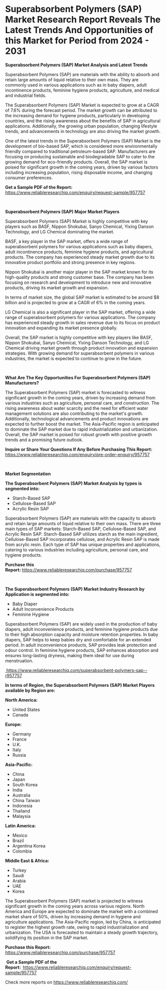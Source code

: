 <p><h1>Superabsorbent Polymers (SAP) Market Research Report Reveals The Latest Trends And Opportunities of this Market for Period from 2024 - 2031</h1></p><p><strong>Superabsorbent Polymers (SAP) Market Analysis and Latest Trends</strong></p>
<p><p>Superabsorbent Polymers (SAP) are materials with the ability to absorb and retain large amounts of liquid relative to their own mass. They are commonly used in various applications such as in baby diapers, adult incontinence products, feminine hygiene products, agriculture, and medical and industrial fields.</p><p>The Superabsorbent Polymers (SAP) Market is expected to grow at a CAGR of 7.6% during the forecast period. The market growth can be attributed to the increasing demand for hygiene products, particularly in developing countries, and the rising awareness about the benefits of SAP in agricultural applications. Additionally, the growing urban population, changing lifestyle trends, and advancements in technology are also driving the market growth.</p><p>One of the latest trends in the Superabsorbent Polymers (SAP) Market is the development of bio-based SAP, which is considered more environmentally friendly compared to traditional petroleum-based SAP. Manufacturers are focusing on producing sustainable and biodegradable SAP to cater to the growing demand for eco-friendly products. Overall, the SAP market is poised for significant growth in the coming years, driven by various factors including increasing population, rising disposable income, and changing consumer preferences.</p></p>
<p><strong>Get a Sample PDF of the Report:&nbsp;</strong> <a href="https://www.reliableresearchiq.com/enquiry/request-sample/957757">https://www.reliableresearchiq.com/enquiry/request-sample/957757</a></p>
<p>&nbsp;</p>
<p><strong>Superabsorbent Polymers (SAP) Major Market Players</strong></p>
<p><p>Superabsorbent Polymers (SAP) Market is highly competitive with key players such as BASF, Nippon Shokubai, Sanyo Chemical, Yixing Danson Technology, and LG Chemical dominating the market. </p><p>BASF, a key player in the SAP market, offers a wide range of superabsorbent polymers for various applications such as baby diapers, adult incontinence products, feminine hygiene products, and agricultural products. The company has experienced steady market growth due to its innovative product portfolio and strong presence in key regions.</p><p>Nippon Shokubai is another major player in the SAP market known for its high-quality products and strong customer base. The company has been focusing on research and development to introduce new and innovative products, driving its market growth and expansion.</p><p>In terms of market size, the global SAP market is estimated to be around $8 billion and is projected to grow at a CAGR of 6% in the coming years. </p><p>LG Chemical is also a significant player in the SAP market, offering a wide range of superabsorbent polymers for various applications. The company has experienced steady growth in sales revenue due to its focus on product innovation and expanding its market presence globally.</p><p>Overall, the SAP market is highly competitive with key players like BASF, Nippon Shokubai, Sanyo Chemical, Yixing Danson Technology, and LG Chemical driving market growth through product innovation and expansion strategies. With growing demand for superabsorbent polymers in various industries, the market is expected to continue to grow in the future.</p></p>
<p>&nbsp;</p>
<p><strong>What Are The Key Opportunities For Superabsorbent Polymers (SAP) Manufacturers?</strong></p>
<p><p>The Superabsorbent Polymers (SAP) market is forecasted to witness significant growth in the coming years, driven by increasing demand from various industries such as agriculture, personal care, and construction. The rising awareness about water scarcity and the need for efficient water management solutions are also contributing to the market's growth. Additionally, technological advancements and product innovations are expected to further boost the market. The Asia-Pacific region is anticipated to dominate the SAP market due to rapid industrialization and urbanization. Overall, the SAP market is poised for robust growth with positive growth trends and a promising future outlook.</p></p>
<p><strong>Inquire or Share Your Questions If Any Before Purchasing This Report:</strong> <a href="https://www.reliableresearchiq.com/enquiry/pre-order-enquiry/957757">https://www.reliableresearchiq.com/enquiry/pre-order-enquiry/957757</a></p>
<p>&nbsp;</p>
<p><strong>Market Segmentation</strong></p>
<p><strong>The Superabsorbent Polymers (SAP) Market Analysis by types is segmented into:</strong></p>
<p><ul><li>Starch-Based SAP</li><li>Cellulose-Based SAP</li><li>Acrylic Resin SAP</li></ul></p>
<p><p>Superabsorbent Polymers (SAP) are materials with the capacity to absorb and retain large amounts of liquid relative to their own mass. There are three main types of SAP markets: Starch-Based SAP, Cellulose-Based SAP, and Acrylic Resin SAP. Starch-Based SAP utilizes starch as the main ingredient, Cellulose-Based SAP incorporates cellulose, and Acrylic Resin SAP is made from acrylic resin. Each type of SAP has unique properties and applications, catering to various industries including agriculture, personal care, and hygiene products.</p></p>
<p><strong>Purchase this Report:&nbsp;</strong><a href="https://www.reliableresearchiq.com/purchase/957757">https://www.reliableresearchiq.com/purchase/957757</a></p>
<p>&nbsp;</p>
<p><strong>The Superabsorbent Polymers (SAP) Market Industry Research by Application is segmented into:</strong></p>
<p><ul><li>Baby Diaper</li><li>Adult Inconvenience Products</li><li>Feminine Hygiene</li></ul></p>
<p><p>Superabsorbent Polymers (SAP) are widely used in the production of baby diapers, adult inconvenience products, and feminine hygiene products due to their high absorption capacity and moisture retention properties. In baby diapers, SAP helps to keep babies dry and comfortable for an extended period. In adult inconvenience products, SAP provides leak protection and odour control. In feminine hygiene products, SAP enhances absorption and ensures long-lasting dryness, making them ideal for use during menstruation.</p></p>
<p><a href="https://www.reliableresearchiq.com/superabsorbent-polymers-sap--r957757">&nbsp;https://www.reliableresearchiq.com/superabsorbent-polymers-sap--r957757</a></p>
<p><strong>In terms of Region, the Superabsorbent Polymers (SAP) Market Players available by Region are:</strong></p>
<p>
    <p> <strong> North America: </strong>
        <ul>
            <li>United States</li>
            <li>Canada</li>
        </ul>
        </p> 
    <p> <strong> Europe: </strong>
        <ul>
            <li>Germany</li>
            <li>France</li>
            <li>U.K.</li>
            <li>Italy</li>
            <li>Russia</li>
        </ul>
        </p> 
    <p> <strong> Asia-Pacific: </strong>
        <ul>
            <li>China</li>
            <li>Japan</li>
            <li>South Korea</li>
            <li>India</li>
            <li>Australia</li>
            <li>China Taiwan</li>
            <li>Indonesia</li>
            <li>Thailand</li>
            <li>Malaysia</li>
        </ul>
        </p> 
    <p> <strong> Latin America: </strong>
        <ul>
            <li>Mexico</li>
            <li>Brazil</li>
            <li>Argentina Korea</li>
            <li>Colombia</li>
        </ul>
        </p> 
    <p> <strong> Middle East & Africa: </strong>
        <ul>
            <li>Turkey</li>
            <li>Saudi</li>
            <li>Arabia</li>
            <li>UAE</li>
            <li>Korea</li>
        </ul>
    </p>
    </p>
<p><p>The Superabsorbent Polymers (SAP) market is projected to witness significant growth in the coming years across various regions. North America and Europe are expected to dominate the market with a combined market share of 50%, driven by increasing demand in hygiene and agriculture applications. The Asia-Pacific region, led by China, is anticipated to register the highest growth rate, owing to rapid industrialization and urbanization. The USA is forecasted to maintain a steady growth trajectory, solidifying its position in the SAP market.</p></p>
<p><strong>Purchase this Report: </strong><a href="https://www.reliableresearchiq.com/purchase/957757">https://www.reliableresearchiq.com/purchase/957757</a></p>
<p>&nbsp;<strong>Get a Sample PDF of the Report:&nbsp;&nbsp;</strong><a href="https://www.reliableresearchiq.com/enquiry/request-sample/957757">https://www.reliableresearchiq.com/enquiry/request-sample/957757</a></p>
<p><strong></strong></p>
<p>Check more reports on <a href="https://www.reliableresearchiq.com/">https://www.reliableresearchiq.com/</a></p>